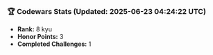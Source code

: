 ### 🏆 Codewars Stats (Updated: 2025-06-23 04:24:22 UTC)

- **Rank:** 8 kyu
- **Honor Points:** 3
- **Completed Challenges:** 1
